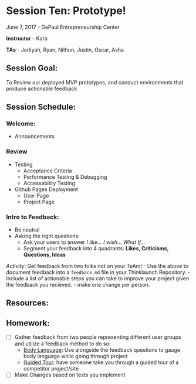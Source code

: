 # Session Ten: Prototype!

June 7, 2017 - DePaul Entrepreneurship Center

**Instructor** - Kara

**TAs** - Jerliyah, Ryan, Nithun, Justin, Oscar, Asha

## Session Goal:
To Review our deployed MVP prototypes, and conduct environments that produce actionable feedback

## Session Schedule:

### Welcome:
  - Announcements

### Review
  - Testing
    - Acceptance Criteria
    - Performance Testing & Debugging
    - Accessability Testing
  - Github Pages Deployment
    - User Page
    - Project Page

### Intro to Feedback:
  - Be neutral
  - Asking the right questions:
    - Ask your users to answer _I like... I wish... What If..._
    - Segment your feedback into 4 quadrants: **Likes, Criticisms, Questions, Ideas**
  
  *Activity*: Get feedback from two folks not on your TeAm!
    - Use the above to document feedback into a `feedback.md` file in your Thinklaunch Repository.
    - Include a list of actionable steps you can take to improve your project given the feedback you recieved.
    - make one change per person.
  
## Resources:

## Homework:
  - [ ] Gather feedback from two people representing different user groups and utilize a feedback method to do so:
    - [Body Language](http://www.designkit.org/methods/64): Use alongside the feedback questions to gauge body language while going through project
    - [Guided Tour](http://www.designkit.org/methods/46): have someone take you through a guided tour of a competitor project/site
  - [ ] Make Changes based on tests you implement
